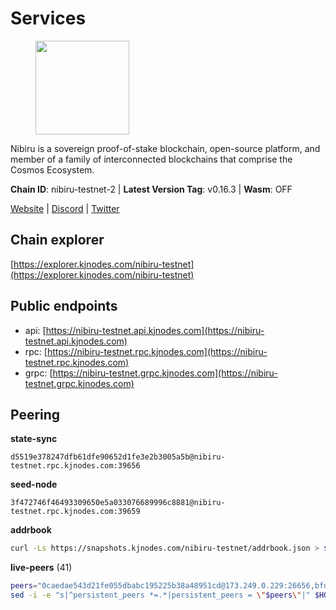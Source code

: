 # Services

<figure><img src="https://raw.githubusercontent.com/kj89/testnet_manuals/main/pingpub/logos/nibiru.png" width="150" alt=""><figcaption></figcaption></figure>

Nibiru is a sovereign proof-of-stake blockchain, open-source platform,  and member of a family of interconnected blockchains that comprise the Cosmos Ecosystem.

**Chain ID**: nibiru-testnet-2 | **Latest Version Tag**: v0.16.3 | **Wasm**: OFF

[Website](https://nibiru.fi) | [Discord](https://discord.gg/nibiru) | [Twitter](https://twitter.com/NibiruChain)




## Chain explorer
[https://explorer.kjnodes.com/nibiru-testnet](https://explorer.kjnodes.com/nibiru-testnet)

## Public endpoints

* api: [https://nibiru-testnet.api.kjnodes.com](https://nibiru-testnet.api.kjnodes.com)
* rpc: [https://nibiru-testnet.rpc.kjnodes.com](https://nibiru-testnet.rpc.kjnodes.com)
* grpc: [https://nibiru-testnet.grpc.kjnodes.com](https://nibiru-testnet.grpc.kjnodes.com)

## Peering

**state-sync**

```text
d5519e378247dfb61dfe90652d1fe3e2b3005a5b@nibiru-testnet.rpc.kjnodes.com:39656
```

**seed-node**

```text
3f472746f46493309650e5a033076689996c8881@nibiru-testnet.rpc.kjnodes.com:39659
```

**addrbook**
```bash
curl -Ls https://snapshots.kjnodes.com/nibiru-testnet/addrbook.json > $HOME/.nibid/config/addrbook.json
```

**live-peers** (41)
```bash
peers="0caedae543d21fe055dbabc195225b38a48951cd@173.249.0.229:26656,bfd1670d642542ff1213b33dd6fb5db1769a17e8@185.234.69.143:26656,d5519e378247dfb61dfe90652d1fe3e2b3005a5b@65.109.68.190:39656,d7185d6b0d6a7dbe8c45e1fddfa0165dfdba01c0@38.242.150.132:39656,438701ce016699880f9073c6b99f71d17309d820@154.53.52.215:26657,e55d8746ad30e0d11ebe0aa3792c46713375edcc@135.181.2.104:26656,3939da5da8d8a31e6af2cb6d7bdcb222ff2487eb@65.109.14.69:39656,92845d4150aaf87fc1a6f4a53d8fe545ae44fc9d@86.48.16.205:39656,5c2a752c9b1952dbed075c56c600c3a79b58c395@195.3.220.140:27046,fe5a3ffcbf6d5958a107ba1e5e8497096b98b863@75.119.153.120:39656,2e2a71b2fc86986a7940df724ce100c45cca3649@66.94.104.184:26657,09c05898d64d2ec387e27ae3e1029a2f53a2a1dc@155.133.22.109:26656,14400308576815f96bdec78848a570e07c14f412@91.195.101.99:26656,d2b6baed49aa475eb6ec5958bfbca30a61363b86@154.53.52.212:26657,a422bbf59756a9584ddc6f97a8b96bb15b596db7@34.73.61.37:26656,a94ef19317c0b592cc3d6ac10501d0f4fc099d47@85.173.113.198:21656,80b31994a527198278d565d036cda60ce313e0f3@194.180.176.54:26656,b1b38341e4d443e2b8d97368c734c1578e4f01cb@46.151.27.109:39656,8cdbbb2c825856d8738b570859612580da1180c7@212.118.52.21:26656,f978d2dde4b300037c7d2bccb47af9998045bc68@146.0.41.65:39656,73c2805511a8fb700eae740299005c2ff33ec855@45.89.127.44:26656,aa3261d279f300aad20cb30262c910884c3a5b05@178.20.41.240:26656,199a18ce36a79db678abdbb8b767a2792e239101@165.22.212.57:26656,50f70faf399aac827000458d49cdf4ea18f4fb82@95.217.163.250:26656,24016cec78971d7ecae24fd99ac16655e6332eb8@66.94.102.176:26657,8213f67d6cdeaf11742f5d454d4d687023ef2941@5.9.61.237:21656,e63604bb6323eaafb02a72cb825d770fd7f1998c@65.109.70.23:19856,e156fef334c3b10ad99399230130e1f5fbcb0cad@95.111.253.90:26656,bcceb73119b08bdaf83121f11a00121cbcbbfe59@185.135.137.244:26656,caaee9953faa9962abb256d5db10a0bd8d4edffb@51.159.187.67:26656,62f26443c930a02f3e166b9db4ecd37b65b042f2@49.12.8.255:26656,9e4cbbf1ae74859df3a4f1a3579bb52b09ce26f0@167.86.76.166:26656,c7f3b61275dc16993c39a1ebc9f6cb5895d11d56@148.251.43.226:15656,09de7d3f5acc5e421247a582aa50d601571415fb@38.242.202.200:26656,656465577c4a24380265725e17bffcd13816d6bc@84.46.246.196:26656,162ab520aaacad1d62e3d051246f5fe1ba9dc9c6@65.109.17.23:56112,f5dcecad06399db3658bfadc2e3d2e8533305d13@135.125.214.61:26656,a575313137ddc0dae09fc79ad5558f2ca25867af@199.175.98.114:26656,5a868d18a5046b715ee726a45b680a68f92bafcb@149.102.136.149:27656,7e465cf7525009fa55c8387eb74a330d3b96e26f@86.48.5.78:26656,f5b13fb234d28023619755568745ed5c80f63656@86.32.74.154:26656"
sed -i -e "s|^persistent_peers *=.*|persistent_peers = \"$peers\"|" $HOME/.nibid/config/config.toml
```
